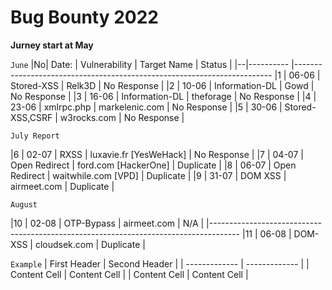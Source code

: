 #   Bug Bounty 2022

**Jurney start at May**

 `June`
|No|    Date: 	|	 Vulnerability 		|		 Target Name  	    	|	     	Status                |
|--|---------- |------------------------------------------------------------------------
|1 |  06-06   |    Stored-XSS			  |			Relk3D		        	|	      No Response               |
|2 |  10-06	  |    Information-DL	| 			Gowd		       	 |   	   	No Response               |
|3 |  16-06	  |   Information-DL		| 		  theforage			|          No Response               |
|4 |  23-06   |  xmlrpc.php 			   | 		markelenic.com 		| 	    	No Response               |
|5 |  30-06 	 |   Stored-XSS,CSRF	| 		w3rocks.com 		| 		       No Response               |

   `July Report`

|6 |  02-07   |   RXSS  				|    luxavie.fr [YesWeHack] |      No Response       |
|7 |  04-07   |  Open Redirect   |    ford.com	[HackerOne]	|     Duplicate          |
|8 |  06-07	 | Open Redirect 		| 	waitwhile.com [VPD]		| 	  Duplicate            |
|9 |  31-07  |    DOM XSS      |   airmeet.com            |     Duplicate            |

`August`
   
|10 |  02-08    |    OTP-Bypass    |    airmeet.com          |     N/A                |
|-------------------------------------------------------------------------------------
|11 |  06-08    |   DOM-XSS       |    cloudsek.com         | Duplicate                |



`Example`
| First Header  | Second Header |
| ------------- | ------------- |
| Content Cell  | Content Cell  |
| Content Cell  | Content Cell  |
